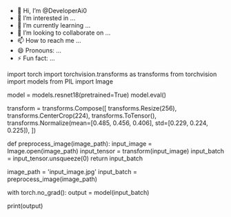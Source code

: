 - 👋 Hi, I’m @DeveloperAi0
- 👀 I’m interested in ...
- 🌱 I’m currently learning ...
- 💞️ I’m looking to collaborate on ...
- 📫 How to reach me ...
- 😄 Pronouns: ...
- ⚡ Fun fact: ...

<!---
DeveloperAi0/DeveloperAi0 is a ✨ special ✨ repository because its `README.md` (this file) appears on your GitHub profile.
You can click the Preview link to take a look at your changes.
--->
import torch
import torchvision.transforms as transforms
from torchvision import models
from PIL import Image

model = models.resnet18(pretrained=True)
model.eval()

transform = transforms.Compose([
    transforms.Resize(256),
    transforms.CenterCrop(224),
    transforms.ToTensor(),
    transforms.Normalize(mean=[0.485, 0.456, 0.406], std=[0.229, 0.224, 0.225]),
])

def preprocess_image(image_path):
    input_image = Image.open(image_path)
    input_tensor = transform(input_image)
    input_batch = input_tensor.unsqueeze(0)
    return input_batch

image_path = 'input_image.jpg'
input_batch = preprocess_image(image_path)

with torch.no_grad():
    output = model(input_batch)

print(output)
